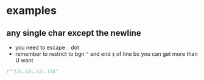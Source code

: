 # examples

## any single char except the newline

* you need to escape `.` dot
* remember to restrict to bgn `^` and end `$` of line bc you can get more than U want

```python
r"^\S\.\S\.\S\.\S$"   
```
